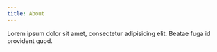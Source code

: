 ```yaml
---
title: About
---
```

<p>Lorem ipsum dolor sit amet, consectetur adipisicing elit. Beatae fuga id provident quod.</p>